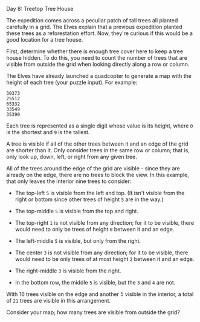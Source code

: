 Day 8: Treetop Tree House

The expedition comes across a peculiar patch of tall trees all planted carefully
in a grid. The Elves explain that a previous expedition planted these trees as a
reforestation effort. Now, they're curious if this would be a good location for
a tree house.

First, determine whether there is enough tree cover here to keep a tree house
hidden. To do this, you need to count the number of trees that are visible from
outside the grid when looking directly along a row or column.

The Elves have already launched a quadcopter to generate a map with the height
of each tree (your puzzle input). For example:

```
30373
25512
65332
33549
35390
```

Each tree is represented as a single digit whose value is its height, where `0`
is the shortest and `9` is the tallest.

A tree is visible if all of the other trees between it and an edge of the grid
are shorter than it. Only consider trees in the same row or column; that is,
only look up, down, left, or right from any given tree.

All of the trees around the edge of the grid are visible - since they are
already on the edge, there are no trees to block the view. In this example, that
only leaves the interior nine trees to consider:

- The top-left `5` is visible from the left and top. (It isn't visible from the
  right or bottom since other trees of height `5` are in the way.)

- The top-middle `5` is visible from the top and right.

- The top-right `1` is not visible from any direction; for it to be visible,
  there would need to only be trees of height `0` between it and an edge.

- The left-middle `5` is visible, but only from the right.

- The center `3` is not visible from any direction; for it to be visible, there
  would need to be only trees of at most height `2` between it and an edge.

- The right-middle `3` is visible from the right.

- In the bottom row, the middle `5` is visible, but the `3` and `4` are not.

With 16 trees visible on the edge and another 5 visible in the interior, a total
of `21` trees are visible in this arrangement.

Consider your map; how many trees are visible from outside the grid?
